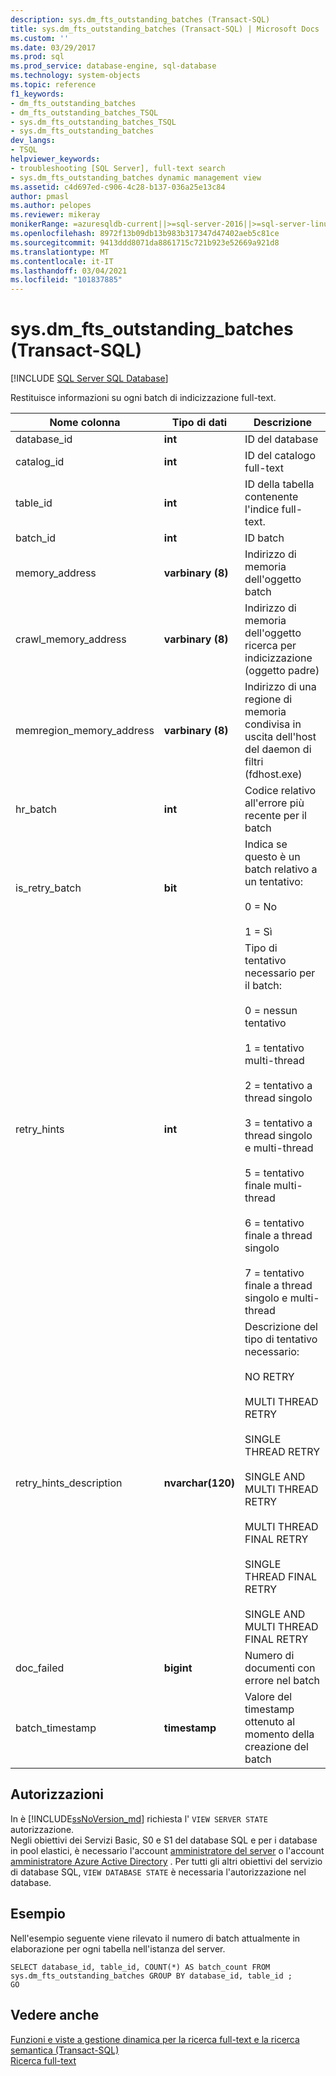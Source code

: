 ```yaml
---
description: sys.dm_fts_outstanding_batches (Transact-SQL)
title: sys.dm_fts_outstanding_batches (Transact-SQL) | Microsoft Docs
ms.custom: ''
ms.date: 03/29/2017
ms.prod: sql
ms.prod_service: database-engine, sql-database
ms.technology: system-objects
ms.topic: reference
f1_keywords:
- dm_fts_outstanding_batches
- dm_fts_outstanding_batches_TSQL
- sys.dm_fts_outstanding_batches_TSQL
- sys.dm_fts_outstanding_batches
dev_langs:
- TSQL
helpviewer_keywords:
- troubleshooting [SQL Server], full-text search
- sys.dm_fts_outstanding_batches dynamic management view
ms.assetid: c4d697ed-c906-4c28-b137-036a25e13c84
author: pmasl
ms.author: pelopes
ms.reviewer: mikeray
monikerRange: =azuresqldb-current||>=sql-server-2016||>=sql-server-linux-2017||=azuresqldb-mi-current
ms.openlocfilehash: 8972f13b09db13b983b317347d47402aeb5c81ce
ms.sourcegitcommit: 9413ddd8071da8861715c721b923e52669a921d8
ms.translationtype: MT
ms.contentlocale: it-IT
ms.lasthandoff: 03/04/2021
ms.locfileid: "101837885"
---
```

# <a name="sysdm_fts_outstanding_batches-transact-sql"></a>sys.dm_fts_outstanding_batches (Transact-SQL)
[!INCLUDE [SQL Server SQL Database](../../includes/applies-to-version/sql-asdb.md)]

  Restituisce informazioni su ogni batch di indicizzazione full-text.  
  
  |Nome colonna|Tipo di dati|Descrizione|  
|-----------------|---------------|-----------------|  
|database_id|**int**|ID del database|  
|catalog_id|**int**|ID del catalogo full-text|  
|table_id|**int**|ID della tabella contenente l'indice full-text.|  
|batch_id|**int**|ID batch|  
|memory_address|**varbinary (8)**|Indirizzo di memoria dell'oggetto batch|  
|crawl_memory_address|**varbinary (8)**|Indirizzo di memoria dell'oggetto ricerca per indicizzazione (oggetto padre)|  
|memregion_memory_address|**varbinary (8)**|Indirizzo di una regione di memoria condivisa in uscita dell'host del daemon di filtri (fdhost.exe)|  
|hr_batch|**int**|Codice relativo all'errore più recente per il batch|  
|is_retry_batch|**bit**|Indica se questo è un batch relativo a un tentativo:<br /><br /> 0 = No<br /><br /> 1 = Sì|  
|retry_hints|**int**|Tipo di tentativo necessario per il batch:<br /><br /> 0 = nessun tentativo<br /><br /> 1 = tentativo multi-thread<br /><br /> 2 = tentativo a thread singolo<br /><br /> 3 = tentativo a thread singolo e multi-thread<br /><br /> 5 = tentativo finale multi-thread<br /><br /> 6 = tentativo finale a thread singolo<br /><br /> 7 = tentativo finale a thread singolo e multi-thread|  
|retry_hints_description|**nvarchar(120)**|Descrizione del tipo di tentativo necessario:<br /><br /> NO RETRY<br /><br /> MULTI THREAD RETRY<br /><br /> SINGLE THREAD RETRY<br /><br /> SINGLE AND MULTI THREAD RETRY<br /><br /> MULTI THREAD FINAL RETRY<br /><br /> SINGLE THREAD FINAL RETRY<br /><br /> SINGLE AND MULTI THREAD FINAL RETRY|  
|doc_failed|**bigint**|Numero di documenti con errore nel batch|  
|batch_timestamp|**timestamp**|Valore del timestamp ottenuto al momento della creazione del batch|  
  
## <a name="permissions"></a>Autorizzazioni  

In è [!INCLUDE[ssNoVersion_md](../../includes/ssnoversion-md.md)] richiesta l' `VIEW SERVER STATE` autorizzazione.   
Negli obiettivi dei Servizi Basic, S0 e S1 del database SQL e per i database in pool elastici, è necessario l'account [amministratore del server](/azure/azure-sql/database/logins-create-manage#existing-logins-and-user-accounts-after-creating-a-new-database) o l'account [amministratore Azure Active Directory](/azure/azure-sql/database/authentication-aad-overview#administrator-structure) . Per tutti gli altri obiettivi del servizio di database SQL, `VIEW DATABASE STATE` è necessaria l'autorizzazione nel database.   
  
## <a name="examples"></a>Esempio  
 Nell'esempio seguente viene rilevato il numero di batch attualmente in elaborazione per ogni tabella nell'istanza del server.  
  
```  
SELECT database_id, table_id, COUNT(*) AS batch_count FROM sys.dm_fts_outstanding_batches GROUP BY database_id, table_id ;  
GO  
```  
  
## <a name="see-also"></a>Vedere anche  
 [Funzioni e viste a gestione dinamica per la ricerca full-text e la ricerca semantica &#40;Transact-SQL&#41;](../../relational-databases/system-dynamic-management-views/full-text-and-semantic-search-dynamic-management-views-functions.md)   
 [Ricerca full-text](../../relational-databases/search/full-text-search.md)  
  
